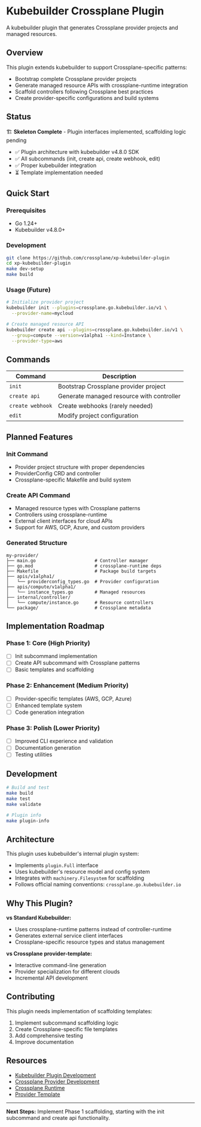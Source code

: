 # Kubebuilder Crossplane Plugin

A kubebuilder plugin that generates Crossplane provider projects and managed resources.

## Overview

This plugin extends kubebuilder to support Crossplane-specific patterns:
- Bootstrap complete Crossplane provider projects
- Generate managed resource APIs with crossplane-runtime integration
- Scaffold controllers following Crossplane best practices
- Create provider-specific configurations and build systems

## Status

🏗️ **Skeleton Complete** - Plugin interfaces implemented, scaffolding logic pending

- ✅ Plugin architecture with kubebuilder v4.8.0 SDK
- ✅ All subcommands (init, create api, create webhook, edit)  
- ✅ Proper kubebuilder integration
- ⏳ Template implementation needed

## Quick Start

### Prerequisites
- Go 1.24+
- Kubebuilder v4.8.0+

### Development
```bash
git clone https://github.com/crossplane/xp-kubebuilder-plugin
cd xp-kubebuilder-plugin
make dev-setup
make build
```

### Usage (Future)
```bash
# Initialize provider project
kubebuilder init --plugins=crossplane.go.kubebuilder.io/v1 \
  --provider-name=mycloud

# Create managed resource API
kubebuilder create api --plugins=crossplane.go.kubebuilder.io/v1 \
  --group=compute --version=v1alpha1 --kind=Instance \
  --provider-type=aws
```

## Commands

| Command | Description |
|---------|-------------|
| `init` | Bootstrap Crossplane provider project |
| `create api` | Generate managed resource with controller |
| `create webhook` | Create webhooks (rarely needed) |
| `edit` | Modify project configuration |

## Planned Features

### Init Command
- Provider project structure with proper dependencies
- ProviderConfig CRD and controller
- Crossplane-specific Makefile and build system

### Create API Command
- Managed resource types with Crossplane patterns
- Controllers using crossplane-runtime
- External client interfaces for cloud APIs
- Support for AWS, GCP, Azure, and custom providers

### Generated Structure
```
my-provider/
├── main.go                      # Controller manager
├── go.mod                       # crossplane-runtime deps
├── Makefile                     # Package build targets
├── apis/v1alpha1/
│   └── providerconfig_types.go  # Provider configuration
├── apis/compute/v1alpha1/
│   └── instance_types.go        # Managed resources
├── internal/controller/
│   └── compute/instance.go      # Resource controllers
└── package/                     # Crossplane metadata
```

## Implementation Roadmap

### Phase 1: Core (High Priority)
- [ ] Init subcommand implementation
- [ ] Create API subcommand with Crossplane patterns
- [ ] Basic templates and scaffolding

### Phase 2: Enhancement (Medium Priority)
- [ ] Provider-specific templates (AWS, GCP, Azure)
- [ ] Enhanced template system
- [ ] Code generation integration

### Phase 3: Polish (Lower Priority)
- [ ] Improved CLI experience and validation
- [ ] Documentation generation
- [ ] Testing utilities

## Development

```bash
# Build and test
make build
make test
make validate

# Plugin info
make plugin-info
```

## Architecture

This plugin uses kubebuilder's internal plugin system:
- Implements `plugin.Full` interface
- Uses kubebuilder's resource model and config system  
- Integrates with `machinery.Filesystem` for scaffolding
- Follows official naming conventions: `crossplane.go.kubebuilder.io`

## Why This Plugin?

**vs Standard Kubebuilder:**
- Uses crossplane-runtime patterns instead of controller-runtime
- Generates external service client interfaces
- Crossplane-specific resource types and status management

**vs Crossplane provider-template:**
- Interactive command-line generation
- Provider specialization for different clouds
- Incremental API development

## Contributing

This plugin needs implementation of scaffolding templates:

1. Implement subcommand scaffolding logic
2. Create Crossplane-specific file templates
3. Add comprehensive testing
4. Improve documentation

## Resources

- [Kubebuilder Plugin Development](https://book.kubebuilder.io/plugins/extending)
- [Crossplane Provider Development](https://docs.crossplane.io/contribute/provider-development-guide/)
- [Crossplane Runtime](https://github.com/crossplane/crossplane-runtime)
- [Provider Template](https://github.com/crossplane/provider-template)

---

**Next Steps:** Implement Phase 1 scaffolding, starting with the init subcommand and create api functionality.